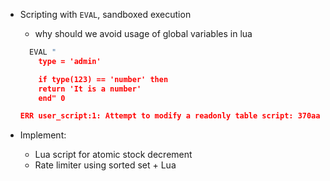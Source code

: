 * Scripting with `EVAL`, sandboxed execution

  - why should we avoid usage of global variables in lua
  ```lua
    EVAL "
      type = 'admin'

      if type(123) == 'number' then
      return 'It is a number'
      end" 0

  ERR user_script:1: Attempt to modify a readonly table script: 370aa9b30e9ccd0b8d8a2fb14d8597680beded4d, on @user_script:1.
  ```
  
* Implement:

  * Lua script for atomic stock decrement
  * Rate limiter using sorted set + Lua